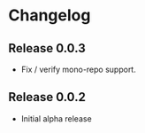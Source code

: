 # Changelog
## Release 0.0.3
- Fix / verify mono-repo support.

## Release 0.0.2
- Initial alpha release
